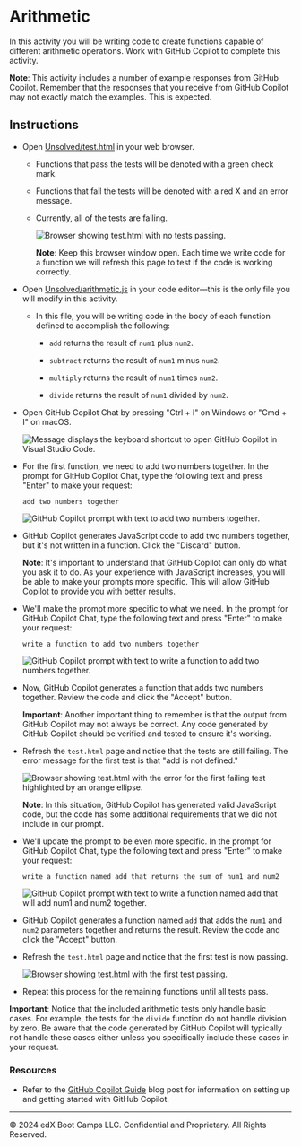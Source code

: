 # Arithmetic

In this activity you will be writing code to create functions capable of different arithmetic operations. Work with GitHub Copilot to complete this activity.

**Note**: This activity includes a number of example responses from GitHub Copilot. Remember that the responses that you receive from GitHub Copilot may not exactly match the examples. This is expected.

## Instructions

* Open [Unsolved/test.html](Unsolved/test.html) in your web browser.

  * Functions that pass the tests will be denoted with a green check mark.

  * Functions that fail the tests will be denoted with a red X and an error message.

  * Currently, all of the tests are failing.

    ![Browser showing test.html with no tests passing.](./images/0100-no-tests-pass.png)

    **Note**: Keep this browser window open. Each time we write code for a function we will refresh this page to test if the code is working correctly.

* Open [Unsolved/arithmetic.js](Unsolved/arithmetic.js) in your code editor&mdash;this is the only file you will modify in this activity.

  * In this file, you will be writing code in the body of each function defined to accomplish the following:

    * `add` returns the result of `num1` plus `num2`.

    * `subtract` returns the result of `num1` minus `num2`.

    * `multiply` returns the result of `num1` times `num2`.

    * `divide` returns the result of `num1` divided by `num2`.

* Open GitHub Copilot Chat by pressing "Ctrl + I" on Windows or "Cmd + I" on macOS.

  ![Message displays the keyboard shortcut to open GitHub Copilot in Visual Studio Code.](./images/0200-copilot-message.png)

* For the first function, we need to add two numbers together. In the prompt for GitHub Copilot Chat, type the following text and press "Enter" to make your request:

  ```text
  add two numbers together
  ```

  ![GitHub Copilot prompt with text to add two numbers together.](./images/0300-copilot-prompt-add.png)

* GitHub Copilot generates JavaScript code to add two numbers together, but it's not written in a function. Click the "Discard" button.

  **Note**: It's important to understand that GitHub Copilot can only do what you ask it to do. As your experience with JavaScript increases, you will be able to make your prompts more specific. This will allow GitHub Copilot to provide you with better results.

* We'll make the prompt more specific to what we need. In the prompt for GitHub Copilot Chat, type the following text and press "Enter" to make your request:

  ```text
  write a function to add two numbers together
  ```

  ![GitHub Copilot prompt with text to write a function to add two numbers together.](./images/0400-copilot-prompt-add-function.png)

* Now, GitHub Copilot generates a function that adds two numbers together. Review the code and click the "Accept" button.

  **Important**: Another important thing to remember is that the output from GitHub Copilot may not always be correct. Any code generated by GitHub Copilot should be verified and tested to ensure it's working.

* Refresh the `test.html` page and notice that the tests are still failing. The error message for the first test is that "add is not defined."

  ![Browser showing test.html with the error for the first failing test highlighted by an orange ellipse.](./images/0500-no-tests-pass.png)

  **Note**: In this situation, GitHub Copilot has generated valid JavaScript code, but the code has some additional requirements that we did not include in our prompt.

* We'll update the prompt to be even more specific. In the prompt for GitHub Copilot Chat, type the following text and press "Enter" to make your request:

  ```text
  write a function named add that returns the sum of num1 and num2
  ```

  ![GitHub Copilot prompt with text to write a function named add that will add num1 and num2 together.](./images/0600-copilot-prompt-add-function-refined.png)

* GitHub Copilot generates a function named `add` that adds the `num1` and `num2` parameters together and returns the result. Review the code and click the "Accept" button.

* Refresh the `test.html` page and notice that the first test is now passing.

  ![Browser showing test.html with the first test passing.](./images/0700-first-test-pass.png)

* Repeat this process for the remaining functions until all tests pass.

**Important**: Notice that the included arithmetic tests only handle basic cases. For example, the tests for the `divide` function do not handle division by zero. Be aware that the code generated by GitHub Copilot will typically not handle these cases either unless you specifically include these cases in your request.

### Resources

* Refer to the [GitHub Copilot Guide](https://coding-boot-camp.github.io/full-stack/github/github-copilot-guide) blog post for information on setting up and getting started with GitHub Copilot.

---

© 2024 edX Boot Camps LLC. Confidential and Proprietary. All Rights Reserved.
